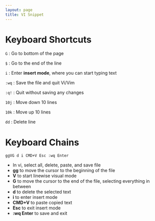 ```yaml
---
layout: page  
title: VI Snippet  
---
```


# Keyboard Shortcuts

`G` : Go to bottom of the page

`$` : Go to the end of the line

`i` : Enter **insert mode**, where you can start typing text

`:wq` : Save the file and quit Vi/Vim

`:q!` : Quit without saving any changes

`10j` : Move down 10 lines

`10k` : Move up 10 lines

`dd` : Delete line

# Keyboard Chains

`ggVG d i CMD+V Esc :wq Enter`
- In vi, select all, delete, paste, and save file
- **gg** to move the cursor to the beginning of the file
- **V** to start linewise visual mode
- **G** to move the cursor to the end of the file, selecting everything in between
- **d** to delete the selected text
- **i** to enter insert mode
- **CMD+V** to paste copied text
- **Esc** to exit insert mode
- **:wq Enter** to save and exit
